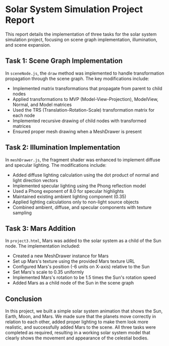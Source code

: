 # Solar System Simulation Project Report

This report details the implementation of three tasks for the solar system simulation project, focusing on scene graph implementation, illumination, and scene expansion.

## Task 1: Scene Graph Implementation

In `sceneNode.js`, the `draw` method was implemented to handle transformation propagation through the scene graph. The key modifications include:

- Implemented matrix transformations that propagate from parent to child nodes
- Applied transformations to MVP (Model-View-Projection), ModelView, Normal, and Model matrices
- Used the TRS (Translation-Rotation-Scale) transformation matrix for each node
- Implemented recursive drawing of child nodes with transformed matrices
- Ensured proper mesh drawing when a MeshDrawer is present

## Task 2: Illumination Implementation

In `meshDrawer.js`, the fragment shader was enhanced to implement diffuse and specular lighting. The modifications include:

- Added diffuse lighting calculation using the dot product of normal and light direction vectors
- Implemented specular lighting using the Phong reflection model
- Used a Phong exponent of 8.0 for specular highlights
- Maintained existing ambient lighting component (0.35)
- Applied lighting calculations only to non-light source objects
- Combined ambient, diffuse, and specular components with texture sampling

## Task 3: Mars Addition

In `project3.html`, Mars was added to the solar system as a child of the Sun node. The implementation included:

- Created a new MeshDrawer instance for Mars
- Set up Mars's texture using the provided Mars texture URL
- Configured Mars's position (-6 units on X-axis) relative to the Sun
- Set Mars's scale to 0.35 uniformly
- Implemented Mars's rotation to be 1.5 times the Sun's rotation speed
- Added Mars as a child node of the Sun in the scene graph

## Conclusion

In this project, we built a simple solar system animation that shows the Sun, Earth, Moon, and Mars. We made sure that the planets move correctly in relation to each other, added proper lighting to make them look more realistic, and successfully added Mars to the scene. All three tasks were completed as required, resulting in a working solar system model that clearly shows the movement and appearance of the celestial bodies.
